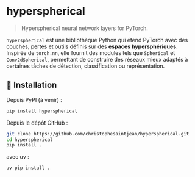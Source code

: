 # hyperspherical

> Hyperspherical neural network layers for PyTorch.

`hyperspherical` est une bibliothèque Python qui étend PyTorch avec des couches, pertes et outils définis sur des **espaces hypersphériques**.  
Inspirée de `torch.nn`, elle fournit des modules tels que `Spherical` et `Conv2dSpherical`, permettant de construire des réseaux mieux adaptés à certaines tâches de détection, classification ou représentation.

## 🚀 Installation

Depuis PyPI (à venir) :
```bash
pip install hyperspherical
```

Depuis le dépôt GitHub :
```bash
git clone https://github.com/christophesaintjean/hyperspherical.git
cd hyperspherical
pip install .
```
avec uv :
```bash
uv pip install .
```